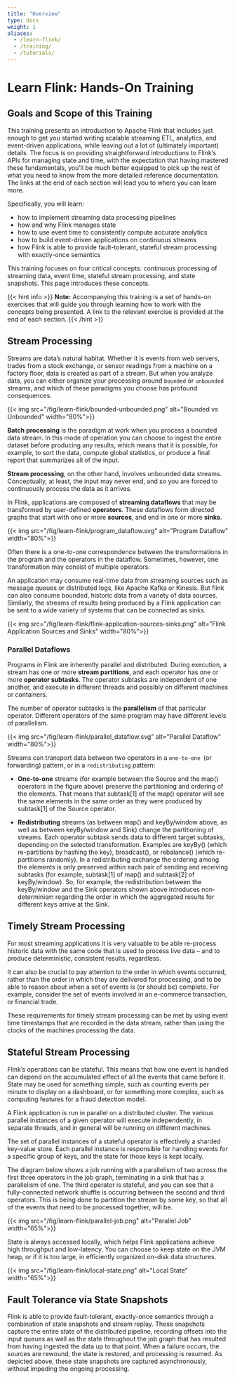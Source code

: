 ```yaml
---
title: "Overview"
type: docs
weight: 1
aliases:
  - /learn-flink/
  - /training/
  - /tutorials/
---
```

<!--
Licensed to the Apache Software Foundation (ASF) under one
or more contributor license agreements.  See the NOTICE file
distributed with this work for additional information
regarding copyright ownership.  The ASF licenses this file
to you under the Apache License, Version 2.0 (the
"License"); you may not use this file except in compliance
with the License.  You may obtain a copy of the License at

  http://www.apache.org/licenses/LICENSE-2.0

Unless required by applicable law or agreed to in writing,
software distributed under the License is distributed on an
"AS IS" BASIS, WITHOUT WARRANTIES OR CONDITIONS OF ANY
KIND, either express or implied.  See the License for the
specific language governing permissions and limitations
under the License.
-->

# Learn Flink: Hands-On Training

## Goals and Scope of this Training

This training presents an introduction to Apache Flink that includes just enough to get you started writing scalable streaming ETL, analytics, and event-driven applications, while leaving out a lot of (ultimately important) details.
The focus is on providing straightforward introductions to Flink’s APIs for managing state and time, with the expectation that having mastered these fundamentals, you’ll be much better equipped to pick up the rest of what you need to know from the more detailed reference documentation.
The links at the end of each section will lead you to where you can learn more.

Specifically, you will learn:

* how to implement streaming data processing pipelines
* how and why Flink manages state
* how to use event time to consistently compute accurate analytics
* how to build event-driven applications on continuous streams
* how Flink is able to provide fault-tolerant, stateful stream processing with exactly-once semantics

This training focuses on four critical concepts: continuous processing of streaming data, event time, stateful stream processing, and state snapshots. This page introduces these concepts.

{{< hint info >}}
**Note:** Accompanying this training is a set of hands-on exercises that will guide you through learning how to work with the concepts being presented. A link to the relevant exercise is provided at the end of each section.
{{< /hint >}}

## Stream Processing

Streams are data’s natural habitat. Whether it is events from web servers, trades from a stock exchange, or sensor readings from a machine on a factory floor, data is created as part of a stream.
But when you analyze data, you can either organize your processing around `bounded` or `unbounded` streams, and which of these paradigms you choose has profound consequences.

{{< img src="/fig/learn-flink/bounded-unbounded.png" alt="Bounded vs Unbounded" width="80%">}}

**Batch processing** is the paradigm at work when you process a bounded data stream.
In this mode of operation you can choose to ingest the entire dataset before producing any results, which means that it is possible, for example, to sort the data, compute global statistics, or produce a final report that summarizes all of the input.

**Stream processing**, on the other hand, involves unbounded data streams.
Conceptually, at least, the input may never end, and so you are forced to continuously process the data as it arrives.

In Flink, applications are composed of **streaming dataflows** that may be transformed by user-defined **operators**.
These dataflows form directed graphs that start with one or more **sources**, and end in one or more **sinks**.

{{< img src="/fig/learn-flink/program_dataflow.svg" alt="Program Dataflow" width="80%">}}

Often there is a one-to-one correspondence between the transformations in the program and the operators in the dataflow.
Sometimes, however, one transformation may consist of multiple operators.

An application may consume real-time data from streaming sources such as message queues or distributed logs, like Apache Kafka or Kinesis.
But flink can also consume bounded, historic data from a variety of data sources.
Similarly, the streams of results being produced by a Flink application can be sent to a wide variety of systems that can be connected as sinks.

{{< img src="/fig/learn-flink/flink-application-sources-sinks.png" alt="Flink Application Sources and Sinks" width="80%">}}

### Parallel Dataflows

Programs in Flink are inherently parallel and distributed.
During execution, a stream has one or more **stream partitions**, and each operator has one or more **operator subtasks**.
The operator subtasks are independent of one another, and execute in different threads and possibly on different machines or containers.

The number of operator subtasks is the **parallelism** of that particular operator.
Different operators of the same program may have different levels of parallelism.

{{< img src="/fig/learn-flink/parallel_dataflow.svg" alt="Parallel Dataflow" width="80%">}}

Streams can transport data between two operators in a `one-to-one `(or forwarding) pattern, or in a `redistributing` pattern:

* **One-to-one** streams (for example between the Source and the map() operators in the figure above) preserve the partitioning and ordering of the elements. That means that subtask[1] of the map() operator will see the same elements in the same order as they were produced by subtask[1] of the Source operator.

* **Redistributing** streams (as between map() and keyBy/window above, as well as between keyBy/window and Sink) change the partitioning of streams. Each operator subtask sends data to different target subtasks, depending on the selected transformation. Examples are keyBy() (which re-partitions by hashing the key), broadcast(), or rebalance() (which re-partitions randomly). In a redistributing exchange the ordering among the elements is only preserved within each pair of sending and receiving subtasks (for example, subtask[1] of map() and subtask[2] of keyBy/window). So, for example, the redistribution between the keyBy/window and the Sink operators shown above introduces non-determinism regarding the order in which the aggregated results for different keys arrive at the Sink.

## Timely Stream Processing

For most streaming applications it is very valuable to be able re-process historic data with the same code that is used to process live data – and to produce deterministic, consistent results, regardless.

It can also be crucial to pay attention to the order in which events occurred, rather than the order in which they are delivered for processing, and to be able to reason about when a set of events is (or should be) complete.
For example, consider the set of events involved in an e-commerce transaction, or financial trade.

These requirements for timely stream processing can be met by using event time timestamps that are recorded in the data stream, rather than using the clocks of the machines processing the data.

## Stateful Stream Processing

Flink’s operations can be stateful.
This means that how one event is handled can depend on the accumulated effect of all the events that came before it.
State may be used for something simple, such as counting events per minute to display on a dashboard, or for something more complex, such as computing features for a fraud detection model.

A Flink application is run in parallel on a distributed cluster.
The various parallel instances of a given operator will execute independently, in separate threads, and in general will be running on different machines.

The set of parallel instances of a stateful operator is effectively a sharded key-value store. Each parallel instance is responsible for handling events for a specific group of keys, and the state for those keys is kept locally.

The diagram below shows a job running with a parallelism of two across the first three operators in the job graph, terminating in a sink that has a parallelism of one.
The third operator is stateful, and you can see that a fully-connected network shuffle is occurring between the second and third operators.
This is being done to partition the stream by some key, so that all of the events that need to be processed together, will be.

{{< img src="/fig/learn-flink/parallel-job.png" alt="Parallel Job" width="65%">}}

State is always accessed locally, which helps Flink applications achieve high throughput and low-latency.
You can choose to keep state on the JVM heap, or if it is too large, in efficiently organized on-disk data structures.

{{< img src="/fig/learn-flink/local-state.png" alt="Local State" width="65%">}}


## Fault Tolerance via State Snapshots

Flink is able to provide fault-tolerant, exactly-once semantics through a combination of state snapshots and stream replay.
These snapshots capture the entire state of the distributed pipeline, recording offsets into the input queues as well as the state throughout the job graph that has resulted from having ingested the data up to that point.
When a failure occurs, the sources are rewound, the state is restored, and processing is resumed. As depicted above, these state snapshots are captured asynchronously, without impeding the ongoing processing.
